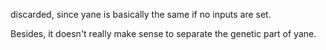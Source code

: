 discarded, since yane is basically the same if no inputs are set.

Besides, it doesn't really make sense to separate the genetic part of yane.
